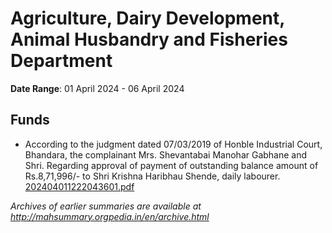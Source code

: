 # Agriculture, Dairy Development, Animal Husbandry and Fisheries Department

**Date Range**: 01 April 2024 - 06 April 2024


## Funds
- According to the judgment dated 07/03/2019 of Honble Industrial Court, Bhandara, the complainant Mrs. Shevantabai Manohar Gabhane and Shri. Regarding approval of payment of outstanding balance amount of Rs.8,71,996/- to Shri Krishna Haribhau Shende, daily labourer.\
  [202404011222043601.pdf](https://gr.maharashtra.gov.in/Site/Upload/Government%20Resolutions/English/202404011222043601....pdf)


*Archives of earlier summaries are available at http://mahsummary.orgpedia.in/en/archive.html*